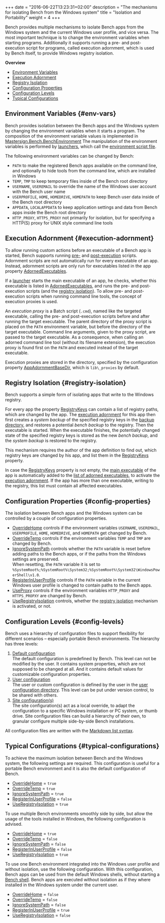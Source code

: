 +++
date = "2016-06-22T13:23:31+02:00"
description = "The mechanisms for isolating Bench from the Windows system"
title = "Isolation and Portability"
weight = 4
+++

[Mastersign.Bench.BenchEnvironment]: http://mastersign.github.io/bench/clr-api/html/T_Mastersign_Bench_BenchEnvironment.htm
[OverrideHome]: /ref/config/#OverrideHome
[OverrideTemp]: /ref/config/#OverrideTemp
[IgnoreSystemPath]: /ref/config/#IgnoreSystemPath
[RegisterInUserProfile]: /ref/config/#RegisterInUserProfile
[UseRegistryIsolation]: /ref/config/#UseRegistryIsolation
[UseProxy]: /ref/config/#UseProxy
[AppAdornmentBaseDir]: /ref/config/#AppAdornmentBaseDir
[RegistryKeys]: /ref/app-properties/#RegistryKeys
[AdornedExecutables]: /ref/app-properties/#AdornedExecutables

Bench provides multiple mechanisms to isolate Bench apps from the Windows system
and the current Windows user profile, and vice versa.
The most important technique is to change the environment variables when starting programs.
Additionally it supports running a pre- and post-execution script for programs,
called execution adornment, which is used by Bench itself, to provide
Windows registry isolation.
<!--more-->

**Overview**

* [Environment Variables](#env-vars)
* [Execution Adornment](#execution-adornment)
* [Registry Isolation](#registry-isolation)
* [Configuration Properties](#config-properties)
* [Configuration Levels](#config-levels)
* [Typical Configurations](#typical-configurations)

## Environment Variables {#env-vars}
Bench provides isolation between the Bench apps and the Windows system
by changing the environment variables when it starts a program.
The composition of the environment variable values is implemented in
[Mastersign.Bench.BenchEnvironment][]
The manipulation of the environment variables is performed by
[launchers](/guide/launcher.md), which call the
[environment script file](/ref/file-structure/#env).

The following environment variables can be changed by Bench:

* `PATH`
  to make the registered Bench apps available on the command line,
  and optionally to hide tools from the command line, which are installed in Windows
* `TEMP`, `TMP`
  to keep temporary files inside of the Bench root directory
* `USERNAME`, `USEREMAIL`
  to override the name of the Windows user account with the Bench user name
* `USERPROFILE`, `HOME`, `HOMEDRIVE`, `HOMEPATH`
  to keep Bench user data inside of the Bench root directory
* `APPDATA`, `LOCALAPPDATA`
  to keep application settings and data from Bench apps inside the
  Bench root directory
* `HTTP_PROXY`, `HTTPS_PROXY`
  not primarily for isolation, but for specifying a HTTP(S) proxy
  for UNIX style command line tools

## Execution Adornment {#execution-adornment}
To allow running custom actions before an executable of a Bench app is started,
Bench supports running [pre-](/ref/file-structure/#custom-script-pre-run) and
[post-execution](/ref/file-structure/#custom-script-post-run) scripts.
Adornment scripts are not automatically run for every executable of an app.
Instead, adornment scripts are only run for executables listed in the app property
[AdornedExecutables][].

If a [launcher](/guide/launcher) starts the main executable of an app,
he checks, whether this executable is listed in [AdornedExecutables][],
and runs the pre- and post-execution scripts
(and the [registry isolation](#registry-isolation)).
To allow pre- and post-execution scripts when running command line tools,
the concept of execution proxies is used.

An _execution proxy_ is a Batch script (`.cmd`), named like the targeted executable,
calling the pre- and post-execution scripts before and after running the target
executable.
The parent directory of the proxy script is placed on the `PATH` environment variable,
but before the directory of the target executable.
Command line arguments, given to the proxy script, are passed to the target executable.
As a consequence, when calling an adorned command line tool
(without its filename extension), the execution proxy is found first on the `PATH`
and executed instead of the target executable.

Execution proxies are stored in the directory, specified by the configuration
property [AppAdornmentBaseDir][], which is `lib\_proxies` by default.

## Registry Isolation {#registry-isolation}
Bench supports a simple form of isolating apps that write to the Windows registry.

For every app the property [RegistryKeys][]
can contain a list of registry paths, which are changed by the app.
The [execution adornment](#execution-adornment) for this app then first creates
a _system backup_ of the specified registry keys in the
[backup directory](/ref/file-structure/#home-registry-isolation-dir),
and restores a potential _bench backup_ to the registry.
Then the executable is started.
When the executable finishes, the potentially changed state of the specified
registry keys is stored as the new _bench backup_, and the _system backup_
is restored to the registry.

This mechanism requires the author of the app definition to find out,
which registry keys are changed by his app, and list them in the [RegistryKeys][]
property.

In case the [RegistryKeys][] property is not empty, the [main executable](/ref/app-properties/#Exe)
of the app is automatically added to the
[list of adorned executables](/ref/app-properties/#AdornedExecutables),
to activate the [execution adornment](#execution-adornment).
If the app has more than one executable, writing to the registry,
this list must contain all affected executables.

## Configuration Properties {#config-properties}
The isolation between Bench apps and the Windows system can be controlled
by a couple of configuration properties.

* [OverrideHome][] controls if the environment variables
  `USERNAME`, `USEREMAIL`, `USERPROFILE`, `HOME`, `HOMEDRIVE`, and `HOMEPATH`
  get changed by Bench.
* [OverrideTemp][] controls if the environment variables
  `TEMP` and `TMP`
  are changed by Bench.
* [IgnoreSystemPath][] controls whether the `PATH` variable is reset before adding
  paths to the Bench apps, or if the paths from the Windows settings are preserved.  
  When resetting, the `PATH` variable it is set to
  `%SystemRoot%;%SystemRoot%\System32;%SystemRoot%\System32\WindowsPowerShell\v1.0`.
* [RegisterInUserProfile][] controls if the `PATH` variable in the current Windows
  user profile is changed to contain paths to the Bench apps.
* [UseProxy][]
  controls if the environment variables
  `HTTP_PROXY` and `HTTPS_PROPXY`
  are changed by Bench.
* [UseRegistryIsolation][] controls, whether the
  [registry isolation](#registry-isolation) mechanism is activated, or not.

## Configuration Levels {#config-levels}
Bench uses a hierarchy of configuration files to support flexibility for
different scenarios &ndash; especially portable Bench environments.
The hierarchy has three levels:

1. [Default configuration](/ref/file-structure/#res-config)  
   The default configuration is predefined by Bench.
   This level can not be modified by the user.
   It contains system properties, which are not supposed to be changed at all.
   And it contains default values for customizable configuration properties.
2. [User configuration](/ref/file-structure/#config-config)  
   The user or custom configuration is defined by the user in the
   [user configuration directory](/ref/file-structure/#config-dir).
   This level can be put under version control, to be shared with others.
3. [Site configuration(s)](/ref/file-structure/#bench-site)  
   The site configuration(s) act as a local override, to adapt
   the configuration to a specific Windows installation or PC system,
   or thumb drive.
   Site configuration files can build a hierarchy of their own,
   to granular configure multiple side-by-side Bench installations.

All configuration files are written with the [Markdown list syntax](/ref/markup-syntax).

## Typical Configurations {#typical-configurations}
To achieve the maximum isolation between Bench and the Windows system,
the following settings are required.
This configuration is useful for a portable Bench environment
and it is also the default configuration of Bench.

* [OverrideHome][] = `true`
* [OverrideTemp][] = `true`
* [IgnoreSystemPath][] = `true`
* [RegisterInUserProfile][] = `false`
* [UseRegistryIsolation][] = `true`

To use multiple Bench environments smoothly side by side,
but allow the usage of the tools installed in Windows,
the following configuration is advised.

* [OverrideHome][] = `true`
* [OverrideTemp][] = `false`
* [IgnoreSystemPath][] = `false`
* [RegisterInUserProfile][] = `false`
* [UseRegistryIsolation][] = `true`

To use one Bench environment integrated into the Windows user profile
and without isolation, use the following configuration.
With this configuration, Bench apps can be used from the default Windows shells,
without starting a [Bench shell](/guide/shell).
Bench apps are executed without isolation as if they where installed
in the Windows system under the current user.

* [OverrideHome][] = `false`
* [OverrideTemp][] = `false`
* [IgnoreSystemPath][] = `false`
* [RegisterInUserProfile][] = `true`
* [UseRegistryIsolation][] = `false`
